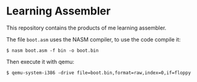 Learning Assembler
==================

This repository contains the products of me learning assembler.

The file `boot.asm` uses the NASM compiler, to use the code compile it:

```shell
$ nasm boot.asm -f bin -o boot.bin
```

Then execute it with qemu:

```shell
$ qemu-system-i386 -drive file=boot.bin,format=raw,index=0,if=floppy
```

